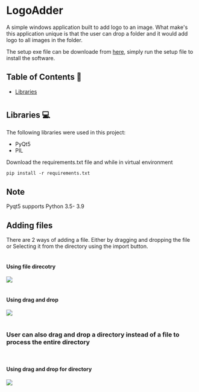 #  LogoAdder

A simple windows application built to add logo to an image. What make's this application unique is that the user can drop a folder and it would add logo to all images in the folder.

 The setup exe file can be downloade from [here](https://drive.google.com/file/d/1ruk_XsDJcKzAXf4dsd1MHLYzYMK7UAZL/view?usp=sharing), simply run the setup file to install the software.

## Table of Contents 📘
* [Libraries](#libraries)

# <a name="libraries"></a>
## Libraries 💻
The following libraries were used in this project:
* PyQt5
* PIL

Download the requirements.txt file and while in virtual environment
```
pip install -r requirements.txt
```
## Note
Pyqt5 supports Python 3.5- 3.9

## Adding files
There are 2 ways of adding a file. Either by dragging and dropping the file or Selecting it from the directory using the import button.
<br><br>
<p>
 <h4>Using file direcotry</h4>
 <img src="https://github.com/abubakar20-02/LogoAdder-GUI-interface/blob/master/gif/Import%20images.gif">
 <br><br>
</p>

<p>
 <h4>Using drag and drop</h4>
 <img src="https://github.com/abubakar20-02/LogoAdder-GUI-interface/blob/master/gif/DragAndDropLogo.gif">
 <br><br>
</p>

<p>
 <h3>User can also drag and drop a directory instead of a file to process the entire directory</h3>
 <br>
 <h4>Using drag and drop for directory</h4>
 <img src="https://github.com/abubakar20-02/LogoAdder-GUI-interface/blob/master/gif/DragAndDropFile.gif">
 <br><br>
</p>

